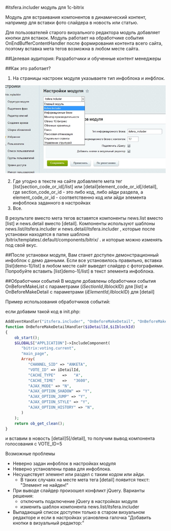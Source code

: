 #itsfera.includer модуль для 1c-bitrix

Модуль для встраивания компонентов в динамический контент, например для вставки фото слайдера в новость или статью.

Для пользователей старого визуального редактора модуль добавляет кнопки для встакок.
Модуль работает на обработчике события OnEndBufferContentHandler после формирования контента всего сайта,
поэтому вставка мета тегов возможна в любом месте сайта.

##Целевая аудитория:
Разработчики и обученные контент менеджеры

##Как это работает?
1. На страницы настроек модуля указываете тип инфоблока и инфблок.

![Настройки](options.jpg)

2. Где угодно в тексте на сайте добавляете мета тег [list]section_code_or_id[/list] или [detail]element_code_or_id[/detail],
где section_code_or_id - это либо код, либо айди раздела, а element_code_or_id - соответственно код или айди элемента инфоблока заданного в настройках
3. Все.

В результате вместо мета тегов вставятся компоненты news.list вместо [list] и news.detail вместо [detail].
Компоненты используют шаблоны news.list/itsfera.includer и news.detail/itsfera.includer , 
которые после установки находятся в папке шаблона /bitrix/templates/.default/components/bitrix/ .
и которые можно изменять под свой вкус.

##После установки модуля, 
Вам станет доступен демонстрационный инфоблок с демо данными.  Если все установилось правильно, вставка [list]demo-1[/list] в любом месте сайт выведет слайдер с фотографиями.
Попробуйте вставить [list]demo-1[/list] в текст элемента инфоблока.

##Обработчики событий
В модуле добавлены обработчики события OnBeforeMakeList с параметрами ($iSectionId,$iIblockID) для [list] и OnBeforeMakeDetail с параметрами ($iElementId,$iIblockID) для [detail]

Пример использования обработчиков событий:

если добавим такой код в init.php:

```php
AddEventHandler("itsfera.includer", "OnBeforeMakeDetail", "OnBeforeMakeDetailHandler");
function OnBeforeMakeDetailHandler($iDetailId,$iIblockId)
{
    ob_start();
	$GLOBALS["APPLICATION"]->IncludeComponent(
	   "bitrix:voting.current",
	   "main_page",
	   Array(
		  "CHANNEL_SID" => "ANKETA",
		  "VOTE_ID" => iDetailId,
		  "CACHE_TYPE"   =>   "A",
		  "CACHE_TIME"   =>   "3600",
		  "AJAX_MODE" => "N",
		  "AJAX_OPTION_SHADOW" => "Y",
		  "AJAX_OPTION_JUMP" => "Y",
		  "AJAX_OPTION_STYLE" => "Y",
		  "AJAX_OPTION_HISTORY" => "N",
	   )
	);
	return ob_get_clean();
}
```

и вставим в новость [detail]5[/detail], то получим вывод компонента голосования c VOTE_ID=5

Возможные проблемы
* Неверно задан инфоблок в настройках модуля
* Неверно установлены права для инфоблока.
* Несуществует элемент или раздел с таким кодом или айди.
    + В таких случаях на месте мета тега [detail] появится текст: "Элемент не найден!"
* При выводе слайдер произошел конфликт jQuery. Варианты решения:
	+ отключить подключение jQuery в настройках модуля
	+ изменить шаблон компонента news.list/itsfera.includer
* Выпадающий список доступен только в старом визуальном редакторе и если в настройках усановлена галочка "Добавить кнопки в визуальный редактор:"
